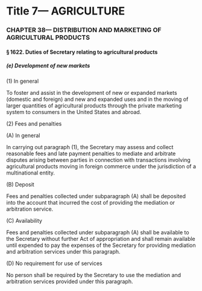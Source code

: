 
# Title 7— AGRICULTURE
### CHAPTER 38— DISTRIBUTION AND MARKETING OF AGRICULTURAL PRODUCTS
#### § 1622. Duties of Secretary relating to agricultural products
##### (e) Development of new markets

(1) In general

To foster and assist in the development of new or expanded markets (domestic and foreign) and new and expanded uses and in the moving of larger quantities of agricultural products through the private marketing system to consumers in the United States and abroad.

(2) Fees and penalties

(A) In general

In carrying out paragraph (1), the Secretary may assess and collect reasonable fees and late payment penalties to mediate and arbitrate disputes arising between parties in connection with transactions involving agricultural products moving in foreign commerce under the jurisdiction of a multinational entity.

(B) Deposit

Fees and penalties collected under subparagraph (A) shall be deposited into the account that incurred the cost of providing the mediation or arbitration service.

(C) Availability

Fees and penalties collected under subparagraph (A) shall be available to the Secretary without further Act of appropriation and shall remain available until expended to pay the expenses of the Secretary for providing mediation and arbitration services under this paragraph.

(D) No requirement for use of services

No person shall be required by the Secretary to use the mediation and arbitration services provided under this paragraph.
